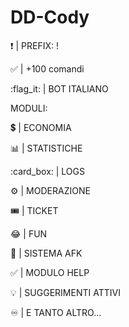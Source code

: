 # DD-Cody
:exclamation: | PREFIX: !

:white_check_mark: | +100 comandi

:flag_it: | BOT ITALIANO

MODULI:

:heavy_dollar_sign: | ECONOMIA

:bar_chart: | STATISTICHE

:card_box: | LOGS

:gear: | MODERAZIONE

:tickets: | TICKET

:joy: | FUN

:night_with_stars: | SISTEMA AFK

:white_check_mark: | MODULO HELP

:bulb: | SUGGERIMENTI ATTIVI

:infinity: | E TANTO ALTRO...
